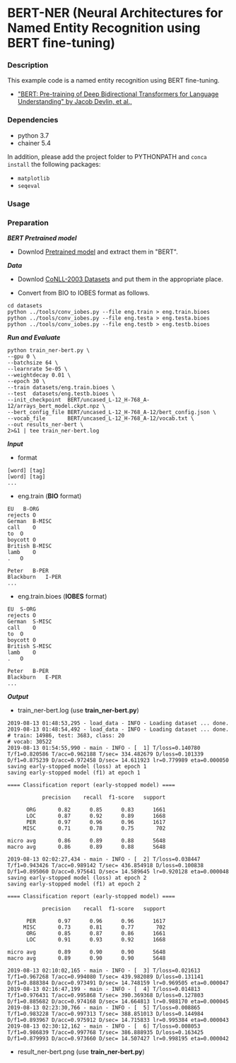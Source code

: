 # BERT-NER (Neural Architectures for Named Entity Recognition using BERT fine-tuning)

### Description

This example code is a named entity recognition using BERT fine-tuning.

- ["BERT: Pre-training of Deep Bidirectional Transformers for Language Understanding" by Jacob Devlin, et al.,](https://arxiv.org/abs/1810.04805)

### Dependencies
- python 3.7
- chainer 5.4

In addition, please add the project folder to PYTHONPATH and `conca install` the following packages:
- `matplotlib`
- `seqeval`

### Usage ###

### Preparation ###

***BERT Pretrained model***

  - Downlod [Pretrained model](https://github.com/google-research/bert) and extract them in "BERT".

***Data***

  - Downlod [CoNLL-2003 Datasets](https://github.com/glample/tagger/tree/master/dataset) and put them in the appropriate place.

  - Convert from BIO to IOBES format as follows.

```
cd datasets
python ../tools/conv_iobes.py --file eng.train > eng.train.bioes
python ../tools/conv_iobes.py --file eng.testa > eng.testa.bioes
python ../tools/conv_iobes.py --file eng.testb > eng.testb.bioes
```


***Run and Evaluate***

```
python train_ner-bert.py \
--gpu 0 \
--batchsize 64 \
--learnrate 5e-05 \
--weightdecay 0.01 \
--epoch 30 \
--train datasets/eng.train.bioes \
--test  datasets/eng.testb.bioes \
--init_checkpoint  BERT/uncased_L-12_H-768_A-12/arrays_bert_model.ckpt.npz \
--bert_config_file BERT/uncased_L-12_H-768_A-12/bert_config.json \
--vocab_file       BERT/uncased_L-12_H-768_A-12/vocab.txt \
--out results_ner-bert \
2>&1 | tee train_ner-bert.log
```


***Input***

- format
```
[word] [tag]
[word] [tag]
...
```

- eng.train  (**BIO** format)
```
EU   B-ORG
rejects O
German  B-MISC
call    O
to  O
boycott O
British B-MISC
lamb    O
.   O

Peter   B-PER
Blackburn   I-PER
...
```

- eng.train.bioes  (**IOBES** format)
```
EU	S-ORG
rejects	O
German	S-MISC
call	O
to	O
boycott	O
British	S-MISC
lamb	O
.	O

Peter	B-PER
Blackburn	E-PER
...
```

***Output***

- train_ner-bert.log (use **train_ner-bert.py**)
```
2019-08-13 01:48:53,295 - load_data - INFO - Loading dataset ... done.
2019-08-13 01:48:54,492 - load_data - INFO - Loading dataset ... done.
# train: 14986, test: 3683, class: 20
# vocab: 30522
2019-08-13 01:54:55,990 - main - INFO - [  1] T/loss=0.140780 T/f1=0.820586 T/acc=0.962188 T/sec= 334.482679 D/loss=0.101339 D/f1=0.875239 D/acc=0.972458 D/sec= 14.611923 lr=0.779989 eta=0.000050
saving early-stopped model (loss) at epoch 1
saving early-stopped model (f1) at epoch 1

==== Classification report (early-stopped model) ====

           precision    recall  f1-score   support

      ORG       0.82      0.85      0.83      1661
      LOC       0.87      0.92      0.89      1668
      PER       0.97      0.96      0.96      1617
     MISC       0.71      0.78      0.75       702

micro avg       0.86      0.89      0.88      5648
macro avg       0.86      0.89      0.88      5648

2019-08-13 02:02:27,434 - main - INFO - [  2] T/loss=0.038447 T/f1=0.943426 T/acc=0.989142 T/sec= 436.854918 D/loss=0.100838 D/f1=0.895060 D/acc=0.975641 D/sec= 14.589645 lr=0.920128 eta=0.000048
saving early-stopped model (loss) at epoch 2
saving early-stopped model (f1) at epoch 2

==== Classification report (early-stopped model) ====

           precision    recall  f1-score   support

      PER       0.97      0.96      0.96      1617
     MISC       0.73      0.81      0.77       702
      ORG       0.85      0.87      0.86      1661
      LOC       0.91      0.93      0.92      1668

micro avg       0.89      0.90      0.90      5648
macro avg       0.89      0.90      0.90      5648

2019-08-13 02:10:02,165 - main - INFO - [  3] T/loss=0.021613 T/f1=0.967268 T/acc=0.994080 T/sec= 439.982089 D/loss=0.131141 D/f1=0.888384 D/acc=0.973491 D/sec= 14.748159 lr=0.969505 eta=0.000047
2019-08-13 02:16:47,199 - main - INFO - [  4] T/loss=0.014813 T/f1=0.976431 T/acc=0.995868 T/sec= 390.369368 D/loss=0.127803 D/f1=0.885682 D/acc=0.974168 D/sec= 14.664813 lr=0.988170 eta=0.000045
2019-08-13 02:23:30,766 - main - INFO - [  5] T/loss=0.008865 T/f1=0.983228 T/acc=0.997313 T/sec= 388.851013 D/loss=0.144984 D/f1=0.893967 D/acc=0.975912 D/sec= 14.715833 lr=0.995384 eta=0.000043
2019-08-13 02:30:12,162 - main - INFO - [  6] T/loss=0.008053 T/f1=0.986839 T/acc=0.997768 T/sec= 386.888935 D/loss=0.163425 D/f1=0.879993 D/acc=0.973660 D/sec= 14.507427 lr=0.998195 eta=0.000042
```

- result_ner-bert.png (use **train_ner-bert.py**)
